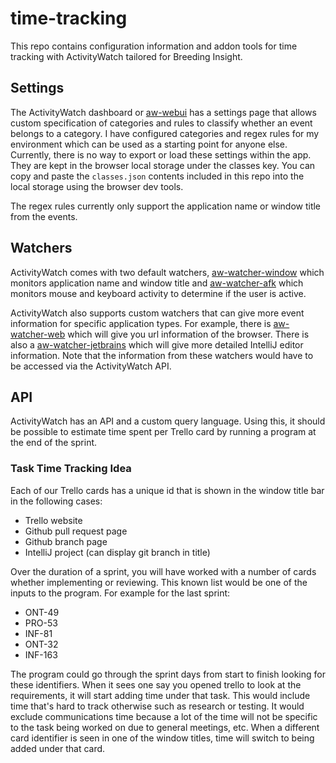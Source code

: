 # time-tracking
This repo contains configuration information and addon tools for time tracking with ActivityWatch tailored for Breeding Insight.

## Settings

The ActivityWatch dashboard or [aw-webui](https://github.com/ActivityWatch/aw-webui) has a settings page that allows custom specification of categories and rules to classify whether an event belongs to a category. I have configured categories and regex rules for my environment which can be used as a starting point for anyone else. Currently, there is no way to export or load these settings within the app. They are kept in the browser local storage under the classes key. You can copy and paste the `classes.json` contents included in this repo into the local storage using the browser dev tools.

The regex rules currently only support the application name or window title from the events. 

## Watchers

ActivityWatch comes with two default watchers, [aw-watcher-window](https://github.com/ActivityWatch/aw-watcher-window) which monitors application name and window title and [aw-watcher-afk](https://github.com/ActivityWatch/aw-watcher-afk) which monitors mouse and keyboard activity to determine if the user is active.

ActivityWatch also supports custom watchers that can give more event information for specific application types. For example, there is [aw-watcher-web](https://github.com/ActivityWatch/aw-watcher-web) which will give you url information of the browser. There is also a [aw-watcher-jetbrains](https://github.com/OlivierMary/aw-watcher-jetbrains) which will give more detailed IntelliJ editor information. Note that the information from these watchers would have to be accessed via the ActivityWatch API.

## API

ActivityWatch has an API and a custom query language. Using this, it should be possible to estimate time spent per Trello card by running a program at the end of the sprint.

### Task Time Tracking Idea

Each of our Trello cards has a unique id that is shown in the window title bar in the following cases:

- Trello website
- Github pull request page
- Github branch page
- IntelliJ project (can display git branch in title)

Over the duration of a sprint, you will have worked with a number of cards whether implementing or reviewing. This known list would be one of the inputs to the program. For example for the last sprint:

- ONT-49
- PRO-53
- INF-81
- ONT-32
- INF-163

The program could go through the sprint days from start to finish looking for these identifiers. When it sees one say you opened trello to look at the requirements, it will start adding time under that task. This would include time that's hard to track otherwise such as research or testing. It would exclude communications time because a lot of the time will not be specific to the task being worked on due to general meetings, etc. When a different card identifier is seen in one of the window titles, time will switch to being added under that card. 
